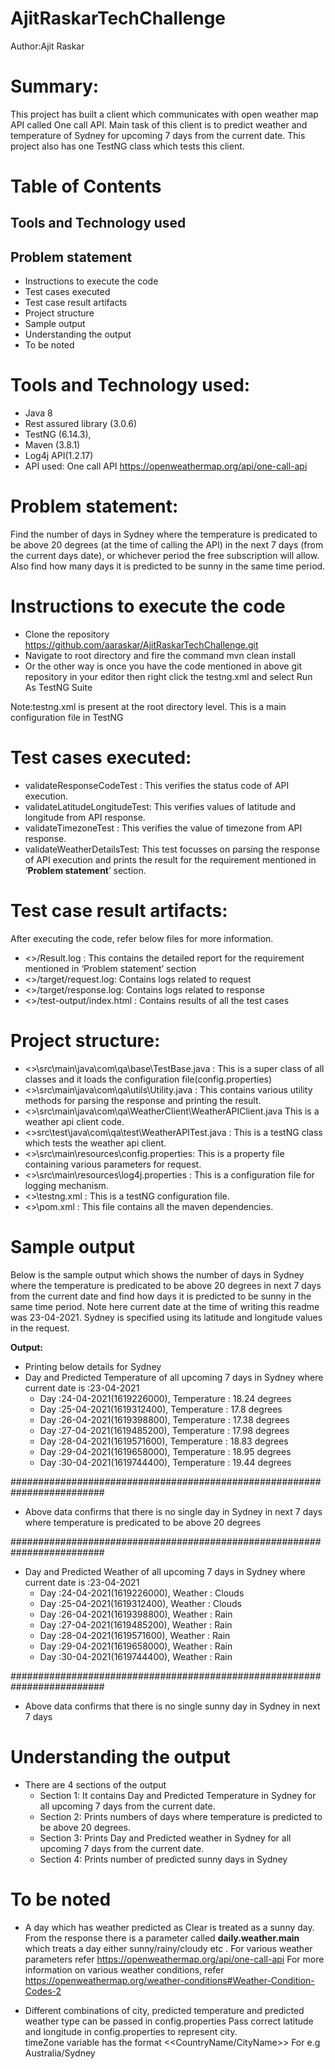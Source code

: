 # AjitRaskarTechChallenge

Author:Ajit Raskar

# Summary: 
This project has built a client which communicates with open weather map API called One call API. Main task of this client is to predict weather and temperature of Sydney for upcoming 7 days from the current date.
This project also has one TestNG class which tests this client.

# Table of Contents
##  Tools and Technology used
##  Problem statement
* Instructions to execute the code
* Test cases executed
* Test case result artifacts
* Project structure
* Sample output
* Understanding the output
* To be noted

# Tools and Technology used:
* Java 8
* Rest assured library (3.0.6)
* TestNG (6.14.3),
* Maven (3.8.1)
* Log4j API(1.2.17)
* API used: One call API  https://openweathermap.org/api/one-call-api

# Problem statement:
Find the number of days in Sydney where the temperature is predicated to be above 20 degrees (at the time of calling the API) in the next 7 days (from the current days date), or whichever period the free subscription will allow.
Also find how many days it is predicted to be sunny in the same time period.

# Instructions to execute the code
* Clone the repository https://github.com/aaraskar/AjitRaskarTechChallenge.git
* Navigate to root directory and fire the command mvn clean install
* Or the other way is once you have the code mentioned in above git repository in your editor then right click the testng.xml and select Run As TestNG Suite

Note:testng.xml is present at the root directory level. This is a main configuration file in TestNG

# Test cases executed:
* validateResponseCodeTest : This verifies the status code of API execution.
* validateLatitudeLongitudeTest: This verifies values of latitude and longitude from API response.
* validateTimezoneTest :  This verifies the value of timezone from API response.
* validateWeatherDetailsTest: This test focusses on parsing the response of API execution and prints the result for the requirement mentioned in ‘**Problem statement**’ section.

# Test case result artifacts:
After executing the code, refer below files for more information.
* <<Root Dir>>/Result.log : This contains the detailed report for the requirement mentioned in ‘Problem statement’ section
* <<Root Dir>>/target/request.log: Contains logs related to request
* <<Root Dir>>/target/response.log: Contains logs related to response
* <<Root Dir>>/test-output/index.html : Contains results of all the test cases

# Project structure:
* <<Root Dir>>\src\main\java\com\qa\base\TestBase.java : This is a super class of all classes and it loads the configuration file(config.properties)
* <<Root Dir>>\src\main\java\com\qa\utils\Utility.java : This contains various utility methods for parsing the response and printing the result.
* <<Root Dir>>\src\main\java\com\qa\WeatherClient\WeatherAPIClient.java  This is a weather api client code.
* <<Root Dir>>src\test\java\com\qa\test\WeatherAPITest.java : This is a testNG class which tests the weather api client.
* <<Root Dir>>\src\main\resources\config.properties: This is a property file containing various parameters for request.
* <<Root Dir>>\src\main\resources\log4j.properties : This is a configuration file for logging mechanism.
* <<Root Dir>>\testng.xml : This is a testNG configuration file.
* <<Root Dir>>\pom.xml : This file contains all the maven dependencies.



# Sample output
Below is the sample output which shows the number of days in Sydney where the temperature is predicated to be above 20 degrees in next 7 days from the current date and find how days it is predicted to be sunny in the same time period.
Note here current date at the time of writing this readme was 23-04-2021. 
Sydney is specified using its latitude and longitude values in the request.

**Output:**
* Printing below details for Sydney
* Day and Predicted Temperature of all upcoming 7 days in Sydney where current date is :23-04-2021
   * Day :24-04-2021(1619226000), Temperature : 18.24 degrees
   * Day :25-04-2021(1619312400), Temperature : 17.8 degrees
   * Day :26-04-2021(1619398800), Temperature : 17.38 degrees
   * Day :27-04-2021(1619485200), Temperature : 17.98 degrees
   * Day :28-04-2021(1619571600), Temperature : 18.83 degrees
   * Day :29-04-2021(1619658000), Temperature : 18.95 degrees
   * Day :30-04-2021(1619744400), Temperature : 19.44 degrees

#########################################################################
* Above data confirms that there is no single day in Sydney in next 7 days where temperature is predicated to be above 20 degrees

#########################################################################

* Day and Predicted Weather of all upcoming 7 days in Sydney where current date is :23-04-2021
  * Day :24-04-2021(1619226000), Weather : Clouds
  * Day :25-04-2021(1619312400), Weather : Clouds
  * Day :26-04-2021(1619398800), Weather : Rain
  * Day :27-04-2021(1619485200), Weather : Rain
  * Day :28-04-2021(1619571600), Weather : Rain
  * Day :29-04-2021(1619658000), Weather : Rain
  * Day :30-04-2021(1619744400), Weather : Rain

#########################################################################
* Above data confirms that there is no single sunny day in Sydney in next 7 days


# Understanding the output
* There are 4 sections of the output
  * Section 1: It contains Day and Predicted Temperature in Sydney for all upcoming 7 days from the current date.
  * Section 2: Prints numbers of days where temperature is predicted to be above 20 degrees.
  * Section 3: Prints Day and Predicted weather in Sydney for all upcoming 7 days from the current date.
  * Section 4: Prints number of predicted sunny days in Sydney

# To be noted
* A day which has weather predicted as Clear is treated as a sunny day.
From the response there is a parameter called **daily.weather.main** which treats a day either sunny/rainy/cloudy etc . 
For various weather parameters refer https://openweathermap.org/api/one-call-api
For more information on various weather conditions, refer https://openweathermap.org/weather-conditions#Weather-Condition-Codes-2 

* Different combinations of city, predicted temperature and predicted weather type can be passed in config.properties 
Pass correct latitude and longitude in config.properties to represent city.  
timeZone variable has the format <<CountryName/CityName>>
For e.g Australia/Sydney


